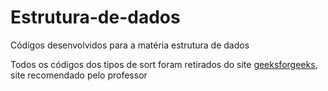 # Estrutura-de-dados
Códigos desenvolvidos para a matéria estrutura de dados


Todos os códigos dos tipos de sort foram retirados do site [geeksforgeeks](www.geeksforgeeks.org), site recomendado pelo professor
